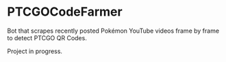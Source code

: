 # PTCGOCodeFarmer

Bot that scrapes recently posted Pokémon YouTube videos frame by frame to detect PTCGO QR Codes.

Project in progress.
